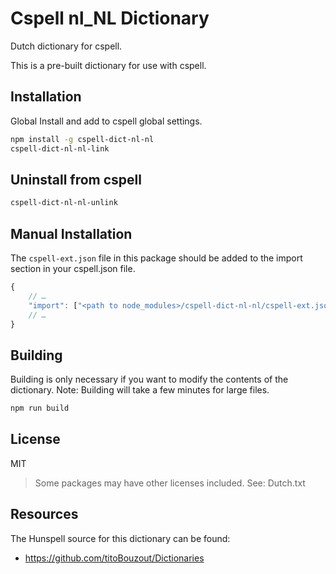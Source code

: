 # Cspell nl_NL Dictionary

Dutch dictionary for cspell.

This is a pre-built dictionary for use with cspell.

## Installation

Global Install and add to cspell global settings.

```sh
npm install -g cspell-dict-nl-nl
cspell-dict-nl-nl-link
```

## Uninstall from cspell

```sh
cspell-dict-nl-nl-unlink
```

## Manual Installation

The `cspell-ext.json` file in this package should be added to the import section in your cspell.json file.

```javascript
{
    // …
    "import": ["<path to node_modules>/cspell-dict-nl-nl/cspell-ext.json"],
    // …
}
```

## Building

Building is only necessary if you want to modify the contents of the dictionary. Note: Building will take a few minutes for large files.

```sh
npm run build
```

## License

MIT

> Some packages may have other licenses included.
> See: Dutch.txt

## Resources

The Hunspell source for this dictionary can be found:

- https://github.com/titoBouzout/Dictionaries
